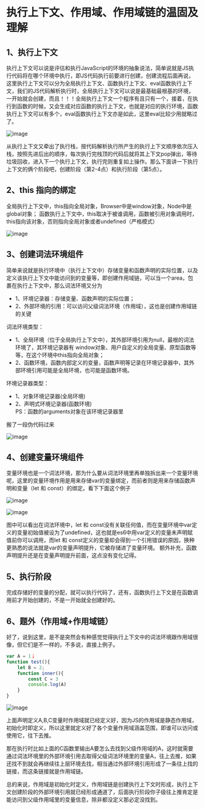 # 执行上下文、作用域、作用域链的温固及理解

## 1、执行上下文

执行上下文可以说是评估和执行JavaScript的环境的抽象说法，简单说就是JS执行代码将在哪个环境中执行，即JS代码执行前要进行创建，创建流程后面再说，这里执行上下文可以分为全局执行上下文、函数执行上下文、eval函数执行上下文，我们的JS代码解析执行时，全局执行上下文可以说是最基础最根基的环境，一开始就会创建，而且！！！全局执行上下文一个程序有且只有一个，接着，在执行到函数的时候，又会生成对应函数的执行上下文，也就是对应的执行环境，函数执行上下文可以有多个，eval函数执行上下文亦是如此，这里eval比较少用就略过了。

![image](864F75C3BE354EF2A2ACEB59EC217934)

从执行上下文又牵出了执行栈，按代码解析执行所产生的执行上下文顺序依次压入栈，按照先进后出的顺序，每次执行完栈顶的代码后就将其上下文pop弹出，等待垃圾回收，进入下一个执行上下文，执行完则重复如上操作。那么下面讲一下执行上下文的俩个阶段吧，创建阶段（第2-4点）和执行阶段（第5点）。

## 2、this 指向的绑定
全局执行上下文中，this指向全局对象，Browser中是window对象，Node中是global对象；
函数执行上下文中，this取决于被谁调用，函数被引用对象调用时，this指向该对象，否则指向全局对象或者undefined（严格模式）

![image](DF9569F102944AA9BA25CEC64918165B)

## 3、创建词法环境组件
简单来说就是执行环境中（执行上下文中）存储变量和函数声明的实际位置，以及定义该执行上下文中能访问到的变量等，即创建作用域链，可以当一个area，包裹在执行上下文中，那么词法环境又分为  
- 1、环境记录器：存储变量、函数声明的实际位置；
- 2、外部环境的引用：可以访问父级词法环境（作用域），这也是创建作用域链的关键

词法环境类型：  
- 1、全局环境（位于全局执行上下文中），其外部环境引用为null，最根的词法环境了，其环境记录器有 window对象、用户自定义的全局变量、原型函数等等，在这个环境中this指向全局对象；
- 2、函数环境，函数内部定义的变量，函数声明等记录在环境记录器中，其外部环境引用可能是全局环境，也可能是函数环境。

环境记录器类型：  
- 1、对象环境记录器(全局环境)
- 2、声明式环境记录器(函数环境)   
PS：函数的arguments对象在该环境记录器里

搬了一段伪代码过来

![image](03CC49D450F5483D853D53C006549C03)

## 4、创建变量环境组件

变量环境也是一个词法环境，那为什么要从词法环境里再单独拆出来一个变量环境呢，这里的变量环境作用是用来存储var的变量绑定，而前者则是用来存储函数声明和变量（let 和 const）的绑定。看下下面这个例子

![image](9359FAB4BAD5420A977824C8DC9B6E2C)

![image](D5846EEF5D00440B86B44F3880C82DDA)

图中可以看出在词法环境中，let 和 const没有关联任何值，而在变量环境中var定义的变量初始值被设为了undefined，这也就是es6中用var定义的变量未声明赋值前你可以调用，而let 和 const定义的变量却会得到一个引用错误的原因，换种更熟悉的说法就是var的变量声明提升，它被存储进了变量环境。
额外补充，函数声明提升还是在变量声明提升前面，这点没有变化记得。

## 5、执行阶段
完成存储好的变量的分配，就可以执行代码了，还有，函数执行上下文是在函数调用前才开始创建的，不是一开始就全创建好的。

## 6、题外（作用域+作用域链）
好了，说到这里，是不是突然会有种感觉觉得执行上下文中的词法环境跟作用域很像，但它们是不一样的，不多说，直接上例子。

```js
var A = 1；
function test(){
    let B = 2;
    function inner(){
        const C = 3
        console.log(A)
    }
}
```

![image](FEA63077DBB14901B4FCF5D7C952E760)

上面声明定义A,B,C变量时作用域就已经定义好，因为JS的作用域是静态作用域，初始化时即定义，所以这里就定义好了各个变量作用域涵盖范围，即谁可以访问或使用它，往下去推。

那在执行时比如上面的C函数里输出A要怎么去找到父级作用域的A，这时就需要通过词法环境里的外部环境引用去取得父级词法环境里的变量A，往上去推，如果还找不到就会再继续往上层环境去找，相当通过外部环境引用形成了一条往上找的链接，而这条链接就是作用域链。

总的来说，作用域是初始化时定义，作用域链是创建执行上下文时形成，执行上下文创建阶段的外部环境引用就已经形成通道了，后面执行阶段你子级往上推肯定是能访问到父级作用域里的变量信息，除非都没定义那必定没找到。
